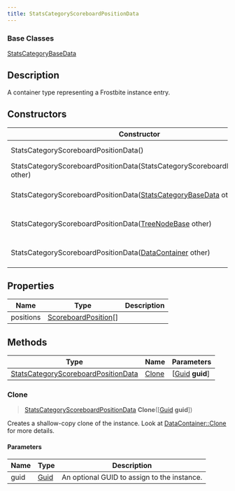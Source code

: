 ```yaml
---
title: StatsCategoryScoreboardPositionData
---
```

### Base Classes

[StatsCategoryBaseData](StatsCategoryBaseData)

## Description

A container type representing a Frostbite instance entry.

## Constructors

| Constructor                                                                                    | Description                                                                                                                                                   |
| ---------------------------------------------------------------------------------------------- | ------------------------------------------------------------------------------------------------------------------------------------------------------------- |
| StatsCategoryScoreboardPositionData()                                                          | Create a new instance of this container type.                                                                                                                 |
| StatsCategoryScoreboardPositionData(StatsCategoryScoreboardPositionData other)                 | Create a reference copy of an instance of the same type.                                                                                                      |
| StatsCategoryScoreboardPositionData([StatsCategoryBaseData](StatsCategoryBaseData) other)      | Upcast an instance of type [StatsCategoryBaseData](StatsCategoryBaseData) to [StatsCategoryScoreboardPositionData](StatsCategoryScoreboardPositionData).      |
| StatsCategoryScoreboardPositionData([TreeNodeBase](TreeNodeBase) other)                        | Upcast an instance of type [TreeNodeBase](TreeNodeBase) to [StatsCategoryScoreboardPositionData](StatsCategoryScoreboardPositionData).                        |
| StatsCategoryScoreboardPositionData([DataContainer](/vext/ref/shared/class/datacontainer) other) | Upcast an instance of type [DataContainer](/vext/ref/shared/class/datacontainer) to [StatsCategoryScoreboardPositionData](StatsCategoryScoreboardPositionData). |

## Properties

| Name      | Type                                         | Description |
| --------- | -------------------------------------------- | ----------- |
| positions | [ScoreboardPosition](ScoreboardPosition)\[\] |             |

## Methods

| Type                                                                       | Name            | Parameters                                     |
| -------------------------------------------------------------------------- | --------------- | ---------------------------------------------- |
| [StatsCategoryScoreboardPositionData](StatsCategoryScoreboardPositionData) | [Clone](#clone) | \[[Guid](/vext/ref/shared/class/guid) **guid**\] |

### Clone

> [StatsCategoryScoreboardPositionData](StatsCategoryScoreboardPositionData) **Clone**(\[[Guid](/vext/ref/shared/class/guid) **guid**\])

Creates a shallow-copy clone of the instance. Look at [DataContainer::Clone](/vext/ref/shared/class/datacontainer#clone) for more details.

#### Parameters

| Name | Type         | Description                                 |
| ---- | ------------ | ------------------------------------------- |
| guid | [Guid](Guid) | An optional GUID to assign to the instance. |
